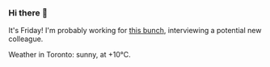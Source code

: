 ### Hi there :wave:

It's Friday! I'm probably working for [this bunch](https://github.com/kohofinancial), interviewing a potential new colleague.

Weather in Toronto: sunny, at +10°C.

